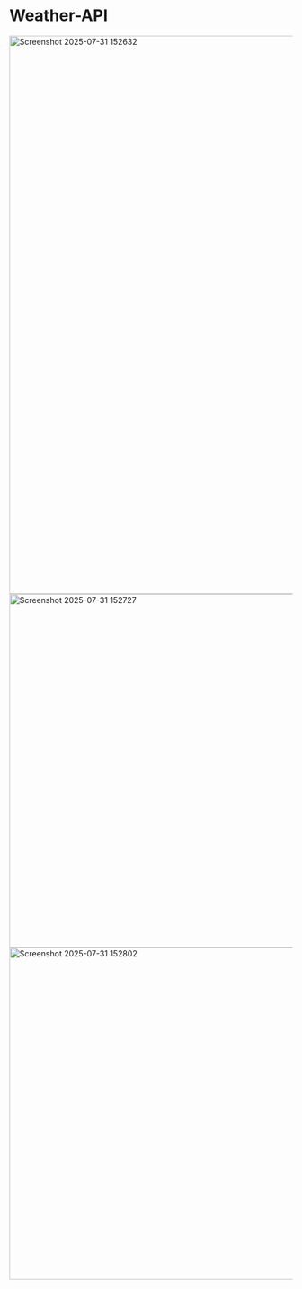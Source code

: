 # Weather-API
<img width="1907" height="994" alt="Screenshot 2025-07-31 152632" src="https://github.com/user-attachments/assets/0cc55994-9eaf-4332-aa3b-5ad1d119ef3c" />
<img width="545" height="629" alt="Screenshot 2025-07-31 152727" src="https://github.com/user-attachments/assets/d4dccdbe-1e99-4f8a-87ec-d80275dbbcff" />
<img width="585" height="591" alt="Screenshot 2025-07-31 152802" src="https://github.com/user-attachments/assets/e47c78c0-d1cf-4916-a347-7bd571f0148b" />

